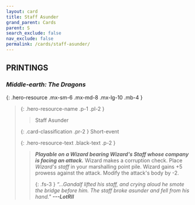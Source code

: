 ```yaml
---
layout: card
title: Staff Asunder
grand_parent: Cards
parent: S
search_exclude: false
nav_exclude: false
permalink: /cards/staff-asunder/
---
```


## PRINTINGS


### _Middle-earth: The Dragons_

{: .hero-resource .mx-sm-6 .mx-md-8 .mx-lg-10 .mb-4 }
> {: .hero-resource-name .p-1 .pl-2 }
> > <div class="card-mp"></div>
> > <div class="card-name">Staff Asunder</div>
>
> {: .card-classification .pr-2 }
> Short-event
>
> {: .hero-resource-text .black-text .p-2 }
> > ***Playable on a Wizard bearing Wizard's Staff whose company is facing an attack.*** Wizard makes a corruption check. Place _Wizard's staff_ in your marshalling point pile. Wizard gains +5 prowess against the attack. Modify the attack's body by -2.   
> > 
> > {: .fs-3 } 
> > _“...Gandalf lifted his staff, and crying aloud he smote the bridge before him. The staff broke asunder and fell from his hand."_ ***---&#65279;LotRII*** 
> 
